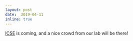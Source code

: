 ```yaml
--- 
layout: post 
date:  2019-04-11
inline: true
---
```

[ICSE](https://2019.icse-conferences.org/home) is coming, and a nice crowd from our lab will be there!
